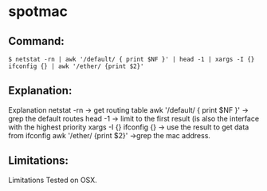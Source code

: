 # spotmac

## Command:
```
$ netstat -rn | awk '/default/ { print $NF }' | head -1 | xargs -I {}  ifconfig {} | awk '/ether/ {print $2}'
```

## Explanation:
Explanation
netstat -rn -> get routing table
awk '/default/ { print $NF }' -> grep the default routes 
head -1 -> limit to the first result (is also the interface with the highest priority 
xargs -I {}  ifconfig {}  -> use the result to get data from ifconfig
awk '/ether/ {print $2}' ->grep the mac address.

## Limitations:
Limitations
Tested on OSX.

